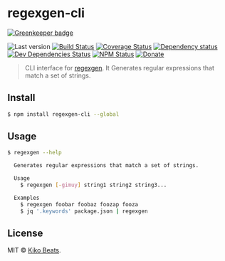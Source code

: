 # regexgen-cli

[![Greenkeeper badge](https://badges.greenkeeper.io/Kikobeats/regexgen-cli.svg)](https://greenkeeper.io/)

![Last version](https://img.shields.io/github/tag/Kikobeats/regexgen-cli.svg?style=flat-square)
[![Build Status](https://img.shields.io/travis/Kikobeats/regexgen-cli/master.svg?style=flat-square)](https://travis-ci.org/Kikobeats/regexgen-cli)
[![Coverage Status](https://img.shields.io/coveralls/Kikobeats/regexgen-cli.svg?style=flat-square)](https://coveralls.io/github/Kikobeats/regexgen-cli)
[![Dependency status](https://img.shields.io/david/Kikobeats/regexgen-cli.svg?style=flat-square)](https://david-dm.org/Kikobeats/regexgen-cli)
[![Dev Dependencies Status](https://img.shields.io/david/dev/Kikobeats/regexgen-cli.svg?style=flat-square)](https://david-dm.org/Kikobeats/regexgen-cli#info=devDependencies)
[![NPM Status](https://img.shields.io/npm/dm/regexgen-cli.svg?style=flat-square)](https://www.npmjs.org/package/regexgen-cli)
[![Donate](https://img.shields.io/badge/donate-paypal-blue.svg?style=flat-square)](https://paypal.me/Kikobeats)

> CLI interface for [regexgen](https://github.com/devongovett/regexgen). It Generates regular expressions that match a set of strings.

## Install

```bash
$ npm install regexgen-cli --global
```

## Usage

```bash
$ regexgen --help

  Generates regular expressions that match a set of strings.

  Usage
    $ regexgen [-gimuy] string1 string2 string3...

  Examples
    $ regexgen foobar foobaz foozap fooza
    $ jq '.keywords' package.json | regexgen
```

## License

MIT © [Kiko Beats](https://github.com/Kikobeats).
